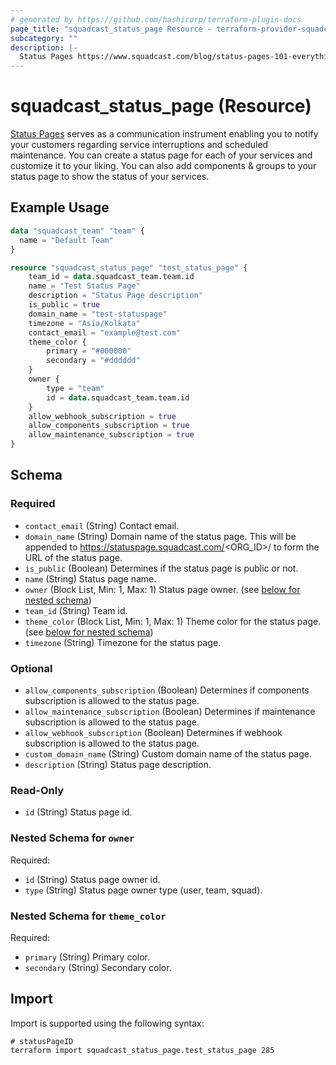 ```yaml
---
# generated by https://github.com/hashicorp/terraform-plugin-docs
page_title: "squadcast_status_page Resource - terraform-provider-squadcast"
subcategory: ""
description: |-
  Status Pages https://www.squadcast.com/blog/status-pages-101-everything-you-need-to-know-about-status-pages serves as a communication instrument enabling you to notify your customers regarding service interruptions and scheduled maintenance. You can create a status page for each of your services and customize it to your liking. You can also add components & groups to your status page to show the status of your services.
---
```


# squadcast_status_page (Resource)

[Status Pages](https://www.squadcast.com/blog/status-pages-101-everything-you-need-to-know-about-status-pages) serves as a communication instrument enabling you to notify your customers regarding service interruptions and scheduled maintenance. You can create a status page for each of your services and customize it to your liking. You can also add components & groups to your status page to show the status of your services.

## Example Usage

```terraform
data "squadcast_team" "team" {
  name = "Default Team"
}

resource "squadcast_status_page" "test_status_page" {
	team_id = data.squadcast_team.team.id
	name = "Test Status Page"
	description = "Status Page description"
	is_public = true
	domain_name = "test-statuspage"
	timezone = "Asia/Kolkata"
	contact_email = "example@test.com"
	theme_color {
		primary = "#000000"
		secondary = "#dddddd"
	}
	owner {
		type = "team"
		id = data.squadcast_team.team.id
	}
	allow_webhook_subscription = true
	allow_components_subscription = true
	allow_maintenance_subscription = true
}
```

<!-- schema generated by tfplugindocs -->
## Schema

### Required

- `contact_email` (String) Contact email.
- `domain_name` (String) Domain name of the status page. This will be appended to https://statuspage.squadcast.com/<ORG_ID>/ to form the URL of the status page.
- `is_public` (Boolean) Determines if the status page is public or not.
- `name` (String) Status page name.
- `owner` (Block List, Min: 1, Max: 1) Status page owner. (see [below for nested schema](#nestedblock--owner))
- `team_id` (String) Team id.
- `theme_color` (Block List, Min: 1, Max: 1) Theme color for the status page. (see [below for nested schema](#nestedblock--theme_color))
- `timezone` (String) Timezone for the status page.

### Optional

- `allow_components_subscription` (Boolean) Determines if components subscription is allowed to the status page.
- `allow_maintenance_subscription` (Boolean) Determines if maintenance subscription is allowed to the status page.
- `allow_webhook_subscription` (Boolean) Determines if webhook subscription is allowed to the status page.
- `custom_domain_name` (String) Custom domain name of the status page.
- `description` (String) Status page description.

### Read-Only

- `id` (String) Status page id.

<a id="nestedblock--owner"></a>
### Nested Schema for `owner`

Required:

- `id` (String) Status page owner id.
- `type` (String) Status page owner type (user, team, squad).


<a id="nestedblock--theme_color"></a>
### Nested Schema for `theme_color`

Required:

- `primary` (String) Primary color.
- `secondary` (String) Secondary color.

## Import

Import is supported using the following syntax:

```shell
# statusPageID
terraform import squadcast_status_page.test_status_page 285
```
